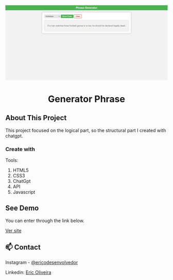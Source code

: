 <img src=".github/preview-generator-phrase.jpg" alt="demo of website generator phrase." />

<br>

<h1 align="center">Generator Phrase</h1>

<!-- ABOUT THE PROJECT -->
## About This Project

This project focused on the logical part, so the structural part I created with chatgpt.

### Create with

Tools:  

1. HTML5
2. CSS3
3. ChatGpt
4. API
5. Javascript

<!-- GETTING STARTED -->
## See Demo

You can enter through the link below.

[Ver site](https://ericodesenvolvedor.github.io/novo-social-links/)

<!-- CONTACT -->
## 📫 Contact

Instagram - [@ericodesenvolvedor](https://instagram.com/ericodesenvolvedor/)

Linkedin: [Eric Oliveira](https://www.linkedin.com/in/eric-de-oliveira-pereira/)